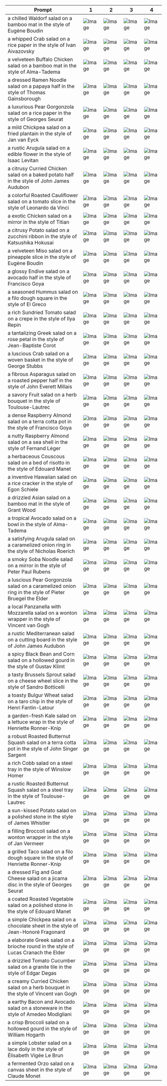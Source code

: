 | Prompt | 1 | 2 | 3 | 4 |
|-|-|-|-|-|
| a chilled Waldorf salad on a bamboo mat in the style of Eugène Boudin | ![Image](https://salad-benchmark-public-assets.s3.us-east-2.amazonaws.com/sdxl/5e9a79ef-7c9c-4054-8a51-e2ad930f1849-0.jpg) | ![Image](https://salad-benchmark-public-assets.s3.us-east-2.amazonaws.com/sdxl/5e9a79ef-7c9c-4054-8a51-e2ad930f1849-1.jpg) | ![Image](https://salad-benchmark-public-assets.s3.us-east-2.amazonaws.com/sdxl/5e9a79ef-7c9c-4054-8a51-e2ad930f1849-2.jpg) | ![Image](https://salad-benchmark-public-assets.s3.us-east-2.amazonaws.com/sdxl/5e9a79ef-7c9c-4054-8a51-e2ad930f1849-3.jpg) |
| a whipped Crab salad on a rice paper in the style of Ivan Aivazovsky | ![Image](https://salad-benchmark-public-assets.s3.us-east-2.amazonaws.com/sdxl/14600b3f-a100-42ce-837e-54396258297b-0.jpg) | ![Image](https://salad-benchmark-public-assets.s3.us-east-2.amazonaws.com/sdxl/14600b3f-a100-42ce-837e-54396258297b-1.jpg) | ![Image](https://salad-benchmark-public-assets.s3.us-east-2.amazonaws.com/sdxl/14600b3f-a100-42ce-837e-54396258297b-2.jpg) | ![Image](https://salad-benchmark-public-assets.s3.us-east-2.amazonaws.com/sdxl/14600b3f-a100-42ce-837e-54396258297b-3.jpg) |
| a velveteen Buffalo Chicken salad on a bamboo mat in the style of Alma-Tadema | ![Image](https://salad-benchmark-public-assets.s3.us-east-2.amazonaws.com/sdxl/7a628b52-f2cd-46d4-8967-87157922f464-0.jpg) | ![Image](https://salad-benchmark-public-assets.s3.us-east-2.amazonaws.com/sdxl/7a628b52-f2cd-46d4-8967-87157922f464-1.jpg) | ![Image](https://salad-benchmark-public-assets.s3.us-east-2.amazonaws.com/sdxl/7a628b52-f2cd-46d4-8967-87157922f464-2.jpg) | ![Image](https://salad-benchmark-public-assets.s3.us-east-2.amazonaws.com/sdxl/7a628b52-f2cd-46d4-8967-87157922f464-3.jpg) |
| a dressed Ramen Noodle salad on a papaya half in the style of Thomas Gainsborough | ![Image](https://salad-benchmark-public-assets.s3.us-east-2.amazonaws.com/sdxl/f3910e2d-a6ab-4a5d-91c2-74fb69c1e66b-0.jpg) | ![Image](https://salad-benchmark-public-assets.s3.us-east-2.amazonaws.com/sdxl/f3910e2d-a6ab-4a5d-91c2-74fb69c1e66b-1.jpg) | ![Image](https://salad-benchmark-public-assets.s3.us-east-2.amazonaws.com/sdxl/f3910e2d-a6ab-4a5d-91c2-74fb69c1e66b-2.jpg) | ![Image](https://salad-benchmark-public-assets.s3.us-east-2.amazonaws.com/sdxl/f3910e2d-a6ab-4a5d-91c2-74fb69c1e66b-3.jpg) |
| a luxurious Pear Gorgonzola salad on a rice paper in the style of Georges Seurat | ![Image](https://salad-benchmark-public-assets.s3.us-east-2.amazonaws.com/sdxl/f630af1e-2ce8-4dd1-a96e-59a6af8a3259-0.jpg) | ![Image](https://salad-benchmark-public-assets.s3.us-east-2.amazonaws.com/sdxl/f630af1e-2ce8-4dd1-a96e-59a6af8a3259-1.jpg) | ![Image](https://salad-benchmark-public-assets.s3.us-east-2.amazonaws.com/sdxl/f630af1e-2ce8-4dd1-a96e-59a6af8a3259-2.jpg) | ![Image](https://salad-benchmark-public-assets.s3.us-east-2.amazonaws.com/sdxl/f630af1e-2ce8-4dd1-a96e-59a6af8a3259-3.jpg) |
| a mild Chickpea salad on a fried plantain in the style of Jan van Eyck | ![Image](https://salad-benchmark-public-assets.s3.us-east-2.amazonaws.com/sdxl/903e30ad-9a13-4140-a080-76d0db1f9e96-0.jpg) | ![Image](https://salad-benchmark-public-assets.s3.us-east-2.amazonaws.com/sdxl/903e30ad-9a13-4140-a080-76d0db1f9e96-1.jpg) | ![Image](https://salad-benchmark-public-assets.s3.us-east-2.amazonaws.com/sdxl/903e30ad-9a13-4140-a080-76d0db1f9e96-2.jpg) | ![Image](https://salad-benchmark-public-assets.s3.us-east-2.amazonaws.com/sdxl/903e30ad-9a13-4140-a080-76d0db1f9e96-3.jpg) |
| a rustic Arugula salad on a edible flower in the style of Isaac Levitan | ![Image](https://salad-benchmark-public-assets.s3.us-east-2.amazonaws.com/sdxl/bd521f4d-9bb2-4f8a-a27c-741b2b61f745-0.jpg) | ![Image](https://salad-benchmark-public-assets.s3.us-east-2.amazonaws.com/sdxl/bd521f4d-9bb2-4f8a-a27c-741b2b61f745-1.jpg) | ![Image](https://salad-benchmark-public-assets.s3.us-east-2.amazonaws.com/sdxl/bd521f4d-9bb2-4f8a-a27c-741b2b61f745-2.jpg) | ![Image](https://salad-benchmark-public-assets.s3.us-east-2.amazonaws.com/sdxl/bd521f4d-9bb2-4f8a-a27c-741b2b61f745-3.jpg) |
| a citrusy Curried Chicken salad on a baked potato half in the style of John James Audubon | ![Image](https://salad-benchmark-public-assets.s3.us-east-2.amazonaws.com/sdxl/7e612495-0535-4425-ad5d-3939018a8bb4-0.jpg) | ![Image](https://salad-benchmark-public-assets.s3.us-east-2.amazonaws.com/sdxl/7e612495-0535-4425-ad5d-3939018a8bb4-1.jpg) | ![Image](https://salad-benchmark-public-assets.s3.us-east-2.amazonaws.com/sdxl/7e612495-0535-4425-ad5d-3939018a8bb4-2.jpg) | ![Image](https://salad-benchmark-public-assets.s3.us-east-2.amazonaws.com/sdxl/7e612495-0535-4425-ad5d-3939018a8bb4-3.jpg) |
| a colorful Roasted Cauliflower salad on a tomato slice in the style of Leonardo da Vinci | ![Image](https://salad-benchmark-public-assets.s3.us-east-2.amazonaws.com/sdxl/35c36ddc-02e6-4e07-886f-d3dab4655499-0.jpg) | ![Image](https://salad-benchmark-public-assets.s3.us-east-2.amazonaws.com/sdxl/35c36ddc-02e6-4e07-886f-d3dab4655499-1.jpg) | ![Image](https://salad-benchmark-public-assets.s3.us-east-2.amazonaws.com/sdxl/35c36ddc-02e6-4e07-886f-d3dab4655499-2.jpg) | ![Image](https://salad-benchmark-public-assets.s3.us-east-2.amazonaws.com/sdxl/35c36ddc-02e6-4e07-886f-d3dab4655499-3.jpg) |
| a exotic Chicken salad on a mirror in the style of Titian | ![Image](https://salad-benchmark-public-assets.s3.us-east-2.amazonaws.com/sdxl/e1f3585b-090e-475b-9dd8-495703575db5-0.jpg) | ![Image](https://salad-benchmark-public-assets.s3.us-east-2.amazonaws.com/sdxl/e1f3585b-090e-475b-9dd8-495703575db5-1.jpg) | ![Image](https://salad-benchmark-public-assets.s3.us-east-2.amazonaws.com/sdxl/e1f3585b-090e-475b-9dd8-495703575db5-2.jpg) | ![Image](https://salad-benchmark-public-assets.s3.us-east-2.amazonaws.com/sdxl/e1f3585b-090e-475b-9dd8-495703575db5-3.jpg) |
| a citrusy Potato salad on a zucchini ribbon in the style of Katsushika Hokusai | ![Image](https://salad-benchmark-public-assets.s3.us-east-2.amazonaws.com/sdxl/4118152e-c7c5-4375-9eef-4b3ceb3b70d1-0.jpg) | ![Image](https://salad-benchmark-public-assets.s3.us-east-2.amazonaws.com/sdxl/4118152e-c7c5-4375-9eef-4b3ceb3b70d1-1.jpg) | ![Image](https://salad-benchmark-public-assets.s3.us-east-2.amazonaws.com/sdxl/4118152e-c7c5-4375-9eef-4b3ceb3b70d1-2.jpg) | ![Image](https://salad-benchmark-public-assets.s3.us-east-2.amazonaws.com/sdxl/4118152e-c7c5-4375-9eef-4b3ceb3b70d1-3.jpg) |
| a velveteen Miso salad on a pineapple slice in the style of Eugène Boudin | ![Image](https://salad-benchmark-public-assets.s3.us-east-2.amazonaws.com/sdxl/d0f255e5-dcb2-4387-ad33-069cff6e8cd8-0.jpg) | ![Image](https://salad-benchmark-public-assets.s3.us-east-2.amazonaws.com/sdxl/d0f255e5-dcb2-4387-ad33-069cff6e8cd8-1.jpg) | ![Image](https://salad-benchmark-public-assets.s3.us-east-2.amazonaws.com/sdxl/d0f255e5-dcb2-4387-ad33-069cff6e8cd8-2.jpg) | ![Image](https://salad-benchmark-public-assets.s3.us-east-2.amazonaws.com/sdxl/d0f255e5-dcb2-4387-ad33-069cff6e8cd8-3.jpg) |
| a glossy Endive salad on a avocado half in the style of Francisco Goya | ![Image](https://salad-benchmark-public-assets.s3.us-east-2.amazonaws.com/sdxl/81b0de12-3b81-4a8b-b7f9-6401e67bfeac-0.jpg) | ![Image](https://salad-benchmark-public-assets.s3.us-east-2.amazonaws.com/sdxl/81b0de12-3b81-4a8b-b7f9-6401e67bfeac-1.jpg) | ![Image](https://salad-benchmark-public-assets.s3.us-east-2.amazonaws.com/sdxl/81b0de12-3b81-4a8b-b7f9-6401e67bfeac-2.jpg) | ![Image](https://salad-benchmark-public-assets.s3.us-east-2.amazonaws.com/sdxl/81b0de12-3b81-4a8b-b7f9-6401e67bfeac-3.jpg) |
| a seasoned Hummus salad on a filo dough square in the style of El Greco | ![Image](https://salad-benchmark-public-assets.s3.us-east-2.amazonaws.com/sdxl/19104356-9fb7-43ca-ae07-ff6f025b0d0f-0.jpg) | ![Image](https://salad-benchmark-public-assets.s3.us-east-2.amazonaws.com/sdxl/19104356-9fb7-43ca-ae07-ff6f025b0d0f-1.jpg) | ![Image](https://salad-benchmark-public-assets.s3.us-east-2.amazonaws.com/sdxl/19104356-9fb7-43ca-ae07-ff6f025b0d0f-2.jpg) | ![Image](https://salad-benchmark-public-assets.s3.us-east-2.amazonaws.com/sdxl/19104356-9fb7-43ca-ae07-ff6f025b0d0f-3.jpg) |
| a rich Sundried Tomato salad on a crepe in the style of Ilya Repin | ![Image](https://salad-benchmark-public-assets.s3.us-east-2.amazonaws.com/sdxl/56e6f2ca-bd53-42ed-b7e7-019c76b4aea2-0.jpg) | ![Image](https://salad-benchmark-public-assets.s3.us-east-2.amazonaws.com/sdxl/56e6f2ca-bd53-42ed-b7e7-019c76b4aea2-1.jpg) | ![Image](https://salad-benchmark-public-assets.s3.us-east-2.amazonaws.com/sdxl/56e6f2ca-bd53-42ed-b7e7-019c76b4aea2-2.jpg) | ![Image](https://salad-benchmark-public-assets.s3.us-east-2.amazonaws.com/sdxl/56e6f2ca-bd53-42ed-b7e7-019c76b4aea2-3.jpg) |
| a tantalizing Greek salad on a rose petal in the style of Jean-Baptiste Corot | ![Image](https://salad-benchmark-public-assets.s3.us-east-2.amazonaws.com/sdxl/b32d9543-bfd9-4d7f-934f-3b778d6f4d5a-0.jpg) | ![Image](https://salad-benchmark-public-assets.s3.us-east-2.amazonaws.com/sdxl/b32d9543-bfd9-4d7f-934f-3b778d6f4d5a-1.jpg) | ![Image](https://salad-benchmark-public-assets.s3.us-east-2.amazonaws.com/sdxl/b32d9543-bfd9-4d7f-934f-3b778d6f4d5a-2.jpg) | ![Image](https://salad-benchmark-public-assets.s3.us-east-2.amazonaws.com/sdxl/b32d9543-bfd9-4d7f-934f-3b778d6f4d5a-3.jpg) |
| a luscious Crab salad on a woven basket in the style of George Stubbs | ![Image](https://salad-benchmark-public-assets.s3.us-east-2.amazonaws.com/sdxl/2e247933-081e-4485-baed-178dcf1c4242-0.jpg) | ![Image](https://salad-benchmark-public-assets.s3.us-east-2.amazonaws.com/sdxl/2e247933-081e-4485-baed-178dcf1c4242-1.jpg) | ![Image](https://salad-benchmark-public-assets.s3.us-east-2.amazonaws.com/sdxl/2e247933-081e-4485-baed-178dcf1c4242-2.jpg) | ![Image](https://salad-benchmark-public-assets.s3.us-east-2.amazonaws.com/sdxl/2e247933-081e-4485-baed-178dcf1c4242-3.jpg) |
| a fibrous Asparagus salad on a roasted pepper half in the style of John Everett Millais | ![Image](https://salad-benchmark-public-assets.s3.us-east-2.amazonaws.com/sdxl/102d3dde-f619-4211-9743-a92c977175aa-0.jpg) | ![Image](https://salad-benchmark-public-assets.s3.us-east-2.amazonaws.com/sdxl/102d3dde-f619-4211-9743-a92c977175aa-1.jpg) | ![Image](https://salad-benchmark-public-assets.s3.us-east-2.amazonaws.com/sdxl/102d3dde-f619-4211-9743-a92c977175aa-2.jpg) | ![Image](https://salad-benchmark-public-assets.s3.us-east-2.amazonaws.com/sdxl/102d3dde-f619-4211-9743-a92c977175aa-3.jpg) |
| a savory Fruit salad on a herb bouquet in the style of Toulouse-Lautrec | ![Image](https://salad-benchmark-public-assets.s3.us-east-2.amazonaws.com/sdxl/6d228337-b516-44c7-af6f-26257c5605a6-0.jpg) | ![Image](https://salad-benchmark-public-assets.s3.us-east-2.amazonaws.com/sdxl/6d228337-b516-44c7-af6f-26257c5605a6-1.jpg) | ![Image](https://salad-benchmark-public-assets.s3.us-east-2.amazonaws.com/sdxl/6d228337-b516-44c7-af6f-26257c5605a6-2.jpg) | ![Image](https://salad-benchmark-public-assets.s3.us-east-2.amazonaws.com/sdxl/6d228337-b516-44c7-af6f-26257c5605a6-3.jpg) |
| a dense Raspberry Almond salad on a terra cotta pot in the style of Francisco Goya | ![Image](https://salad-benchmark-public-assets.s3.us-east-2.amazonaws.com/sdxl/be9f3664-49a6-45af-9e36-df71c5ea908a-0.jpg) | ![Image](https://salad-benchmark-public-assets.s3.us-east-2.amazonaws.com/sdxl/be9f3664-49a6-45af-9e36-df71c5ea908a-1.jpg) | ![Image](https://salad-benchmark-public-assets.s3.us-east-2.amazonaws.com/sdxl/be9f3664-49a6-45af-9e36-df71c5ea908a-2.jpg) | ![Image](https://salad-benchmark-public-assets.s3.us-east-2.amazonaws.com/sdxl/be9f3664-49a6-45af-9e36-df71c5ea908a-3.jpg) |
| a nutty Raspberry Almond salad on a sea shell in the style of Fernand Léger | ![Image](https://salad-benchmark-public-assets.s3.us-east-2.amazonaws.com/sdxl/91a08419-62ea-4368-a3db-7dabf061d1d8-0.jpg) | ![Image](https://salad-benchmark-public-assets.s3.us-east-2.amazonaws.com/sdxl/91a08419-62ea-4368-a3db-7dabf061d1d8-1.jpg) | ![Image](https://salad-benchmark-public-assets.s3.us-east-2.amazonaws.com/sdxl/91a08419-62ea-4368-a3db-7dabf061d1d8-2.jpg) | ![Image](https://salad-benchmark-public-assets.s3.us-east-2.amazonaws.com/sdxl/91a08419-62ea-4368-a3db-7dabf061d1d8-3.jpg) |
| a herbaceous Couscous salad on a bed of risotto in the style of Edouard Manet | ![Image](https://salad-benchmark-public-assets.s3.us-east-2.amazonaws.com/sdxl/b9b31040-937d-4457-ae16-999774071d4e-0.jpg) | ![Image](https://salad-benchmark-public-assets.s3.us-east-2.amazonaws.com/sdxl/b9b31040-937d-4457-ae16-999774071d4e-1.jpg) | ![Image](https://salad-benchmark-public-assets.s3.us-east-2.amazonaws.com/sdxl/b9b31040-937d-4457-ae16-999774071d4e-2.jpg) | ![Image](https://salad-benchmark-public-assets.s3.us-east-2.amazonaws.com/sdxl/b9b31040-937d-4457-ae16-999774071d4e-3.jpg) |
| a inventive Hawaiian salad on a rice cracker in the style of Egon Schiele | ![Image](https://salad-benchmark-public-assets.s3.us-east-2.amazonaws.com/sdxl/32527657-88a8-4543-86dc-0ff2b05baa03-0.jpg) | ![Image](https://salad-benchmark-public-assets.s3.us-east-2.amazonaws.com/sdxl/32527657-88a8-4543-86dc-0ff2b05baa03-1.jpg) | ![Image](https://salad-benchmark-public-assets.s3.us-east-2.amazonaws.com/sdxl/32527657-88a8-4543-86dc-0ff2b05baa03-2.jpg) | ![Image](https://salad-benchmark-public-assets.s3.us-east-2.amazonaws.com/sdxl/32527657-88a8-4543-86dc-0ff2b05baa03-3.jpg) |
| a drizzled Asian salad on a bamboo mat in the style of Grant Wood | ![Image](https://salad-benchmark-public-assets.s3.us-east-2.amazonaws.com/sdxl/a30a2db2-7ca0-4167-9d1b-a8b97e3f5051-0.jpg) | ![Image](https://salad-benchmark-public-assets.s3.us-east-2.amazonaws.com/sdxl/a30a2db2-7ca0-4167-9d1b-a8b97e3f5051-1.jpg) | ![Image](https://salad-benchmark-public-assets.s3.us-east-2.amazonaws.com/sdxl/a30a2db2-7ca0-4167-9d1b-a8b97e3f5051-2.jpg) | ![Image](https://salad-benchmark-public-assets.s3.us-east-2.amazonaws.com/sdxl/a30a2db2-7ca0-4167-9d1b-a8b97e3f5051-3.jpg) |
| a tropical Avocado salad on a bowl in the style of Alma-Tadema | ![Image](https://salad-benchmark-public-assets.s3.us-east-2.amazonaws.com/sdxl/e8922849-008d-4ebe-868a-46cb093e45f4-0.jpg) | ![Image](https://salad-benchmark-public-assets.s3.us-east-2.amazonaws.com/sdxl/e8922849-008d-4ebe-868a-46cb093e45f4-1.jpg) | ![Image](https://salad-benchmark-public-assets.s3.us-east-2.amazonaws.com/sdxl/e8922849-008d-4ebe-868a-46cb093e45f4-2.jpg) | ![Image](https://salad-benchmark-public-assets.s3.us-east-2.amazonaws.com/sdxl/e8922849-008d-4ebe-868a-46cb093e45f4-3.jpg) |
| a satisfying Arugula salad on a caramelized onion ring in the style of Nicholas Roerich | ![Image](https://salad-benchmark-public-assets.s3.us-east-2.amazonaws.com/sdxl/b01e80a9-9997-479c-9245-b64e6c54a5c1-0.jpg) | ![Image](https://salad-benchmark-public-assets.s3.us-east-2.amazonaws.com/sdxl/b01e80a9-9997-479c-9245-b64e6c54a5c1-1.jpg) | ![Image](https://salad-benchmark-public-assets.s3.us-east-2.amazonaws.com/sdxl/b01e80a9-9997-479c-9245-b64e6c54a5c1-2.jpg) | ![Image](https://salad-benchmark-public-assets.s3.us-east-2.amazonaws.com/sdxl/b01e80a9-9997-479c-9245-b64e6c54a5c1-3.jpg) |
| a smoky Soba Noodle salad on a mirror in the style of Peter Paul Rubens | ![Image](https://salad-benchmark-public-assets.s3.us-east-2.amazonaws.com/sdxl/01da662a-d310-48b4-9037-5c414007af05-0.jpg) | ![Image](https://salad-benchmark-public-assets.s3.us-east-2.amazonaws.com/sdxl/01da662a-d310-48b4-9037-5c414007af05-1.jpg) | ![Image](https://salad-benchmark-public-assets.s3.us-east-2.amazonaws.com/sdxl/01da662a-d310-48b4-9037-5c414007af05-2.jpg) | ![Image](https://salad-benchmark-public-assets.s3.us-east-2.amazonaws.com/sdxl/01da662a-d310-48b4-9037-5c414007af05-3.jpg) |
| a luscious Pear Gorgonzola salad on a caramelized onion ring in the style of Pieter Bruegel the Elder | ![Image](https://salad-benchmark-public-assets.s3.us-east-2.amazonaws.com/sdxl/0c9e93dd-f25a-4e49-a8fd-5f07331e0568-0.jpg) | ![Image](https://salad-benchmark-public-assets.s3.us-east-2.amazonaws.com/sdxl/0c9e93dd-f25a-4e49-a8fd-5f07331e0568-1.jpg) | ![Image](https://salad-benchmark-public-assets.s3.us-east-2.amazonaws.com/sdxl/0c9e93dd-f25a-4e49-a8fd-5f07331e0568-2.jpg) | ![Image](https://salad-benchmark-public-assets.s3.us-east-2.amazonaws.com/sdxl/0c9e93dd-f25a-4e49-a8fd-5f07331e0568-3.jpg) |
| a local Panzanella with Mozzarella salad on a wonton wrapper in the style of Vincent van Gogh | ![Image](https://salad-benchmark-public-assets.s3.us-east-2.amazonaws.com/sdxl/3c690740-ab0a-420b-9837-72cad9963e8b-0.jpg) | ![Image](https://salad-benchmark-public-assets.s3.us-east-2.amazonaws.com/sdxl/3c690740-ab0a-420b-9837-72cad9963e8b-1.jpg) | ![Image](https://salad-benchmark-public-assets.s3.us-east-2.amazonaws.com/sdxl/3c690740-ab0a-420b-9837-72cad9963e8b-2.jpg) | ![Image](https://salad-benchmark-public-assets.s3.us-east-2.amazonaws.com/sdxl/3c690740-ab0a-420b-9837-72cad9963e8b-3.jpg) |
| a rustic Mediterranean salad on a cutting board in the style of John James Audubon | ![Image](https://salad-benchmark-public-assets.s3.us-east-2.amazonaws.com/sdxl/542b2dea-c321-4c73-b614-2db50556a99f-0.jpg) | ![Image](https://salad-benchmark-public-assets.s3.us-east-2.amazonaws.com/sdxl/542b2dea-c321-4c73-b614-2db50556a99f-1.jpg) | ![Image](https://salad-benchmark-public-assets.s3.us-east-2.amazonaws.com/sdxl/542b2dea-c321-4c73-b614-2db50556a99f-2.jpg) | ![Image](https://salad-benchmark-public-assets.s3.us-east-2.amazonaws.com/sdxl/542b2dea-c321-4c73-b614-2db50556a99f-3.jpg) |
| a spicy Black Bean and Corn salad on a hollowed gourd in the style of Gustav Klimt | ![Image](https://salad-benchmark-public-assets.s3.us-east-2.amazonaws.com/sdxl/0e62714e-199e-4438-988e-4753eadc7565-0.jpg) | ![Image](https://salad-benchmark-public-assets.s3.us-east-2.amazonaws.com/sdxl/0e62714e-199e-4438-988e-4753eadc7565-1.jpg) | ![Image](https://salad-benchmark-public-assets.s3.us-east-2.amazonaws.com/sdxl/0e62714e-199e-4438-988e-4753eadc7565-2.jpg) | ![Image](https://salad-benchmark-public-assets.s3.us-east-2.amazonaws.com/sdxl/0e62714e-199e-4438-988e-4753eadc7565-3.jpg) |
| a tasty Brussels Sprout salad on a cheese wheel slice in the style of Sandro Botticelli | ![Image](https://salad-benchmark-public-assets.s3.us-east-2.amazonaws.com/sdxl/4579cc51-27f7-438b-81c1-402dd1be2b25-0.jpg) | ![Image](https://salad-benchmark-public-assets.s3.us-east-2.amazonaws.com/sdxl/4579cc51-27f7-438b-81c1-402dd1be2b25-1.jpg) | ![Image](https://salad-benchmark-public-assets.s3.us-east-2.amazonaws.com/sdxl/4579cc51-27f7-438b-81c1-402dd1be2b25-2.jpg) | ![Image](https://salad-benchmark-public-assets.s3.us-east-2.amazonaws.com/sdxl/4579cc51-27f7-438b-81c1-402dd1be2b25-3.jpg) |
| a toasty Bulgur Wheat salad on a taro chip in the style of Henri Fantin-Latour | ![Image](https://salad-benchmark-public-assets.s3.us-east-2.amazonaws.com/sdxl/225a0989-5084-4683-9679-f7f909db3cdf-0.jpg) | ![Image](https://salad-benchmark-public-assets.s3.us-east-2.amazonaws.com/sdxl/225a0989-5084-4683-9679-f7f909db3cdf-1.jpg) | ![Image](https://salad-benchmark-public-assets.s3.us-east-2.amazonaws.com/sdxl/225a0989-5084-4683-9679-f7f909db3cdf-2.jpg) | ![Image](https://salad-benchmark-public-assets.s3.us-east-2.amazonaws.com/sdxl/225a0989-5084-4683-9679-f7f909db3cdf-3.jpg) |
| a garden-fresh Kale salad on a lettuce wrap in the style of Henriette Ronner-Knip | ![Image](https://salad-benchmark-public-assets.s3.us-east-2.amazonaws.com/sdxl/2430c277-8225-443e-b8f0-f72fb250c6b7-0.jpg) | ![Image](https://salad-benchmark-public-assets.s3.us-east-2.amazonaws.com/sdxl/2430c277-8225-443e-b8f0-f72fb250c6b7-1.jpg) | ![Image](https://salad-benchmark-public-assets.s3.us-east-2.amazonaws.com/sdxl/2430c277-8225-443e-b8f0-f72fb250c6b7-2.jpg) | ![Image](https://salad-benchmark-public-assets.s3.us-east-2.amazonaws.com/sdxl/2430c277-8225-443e-b8f0-f72fb250c6b7-3.jpg) |
| a robust Roasted Butternut Squash salad on a terra cotta pot in the style of John Singer Sargent | ![Image](https://salad-benchmark-public-assets.s3.us-east-2.amazonaws.com/sdxl/dbb300cb-7bb2-474a-a6a9-2230e33d13ec-0.jpg) | ![Image](https://salad-benchmark-public-assets.s3.us-east-2.amazonaws.com/sdxl/dbb300cb-7bb2-474a-a6a9-2230e33d13ec-1.jpg) | ![Image](https://salad-benchmark-public-assets.s3.us-east-2.amazonaws.com/sdxl/dbb300cb-7bb2-474a-a6a9-2230e33d13ec-2.jpg) | ![Image](https://salad-benchmark-public-assets.s3.us-east-2.amazonaws.com/sdxl/dbb300cb-7bb2-474a-a6a9-2230e33d13ec-3.jpg) |
| a rich Cobb salad on a steel tray in the style of Winslow Homer | ![Image](https://salad-benchmark-public-assets.s3.us-east-2.amazonaws.com/sdxl/a139957e-8094-485e-9afc-8d8a231031bb-0.jpg) | ![Image](https://salad-benchmark-public-assets.s3.us-east-2.amazonaws.com/sdxl/a139957e-8094-485e-9afc-8d8a231031bb-1.jpg) | ![Image](https://salad-benchmark-public-assets.s3.us-east-2.amazonaws.com/sdxl/a139957e-8094-485e-9afc-8d8a231031bb-2.jpg) | ![Image](https://salad-benchmark-public-assets.s3.us-east-2.amazonaws.com/sdxl/a139957e-8094-485e-9afc-8d8a231031bb-3.jpg) |
| a rustic Roasted Butternut Squash salad on a steel tray in the style of Toulouse-Lautrec | ![Image](https://salad-benchmark-public-assets.s3.us-east-2.amazonaws.com/sdxl/ba231303-e001-4531-8d24-47a1b4328fe3-0.jpg) | ![Image](https://salad-benchmark-public-assets.s3.us-east-2.amazonaws.com/sdxl/ba231303-e001-4531-8d24-47a1b4328fe3-1.jpg) | ![Image](https://salad-benchmark-public-assets.s3.us-east-2.amazonaws.com/sdxl/ba231303-e001-4531-8d24-47a1b4328fe3-2.jpg) | ![Image](https://salad-benchmark-public-assets.s3.us-east-2.amazonaws.com/sdxl/ba231303-e001-4531-8d24-47a1b4328fe3-3.jpg) |
| a sun-kissed Potato salad on a polished stone in the style of James Whistler | ![Image](https://salad-benchmark-public-assets.s3.us-east-2.amazonaws.com/sdxl/ea8ae4e0-8459-4af1-a647-5ab2d70c3252-0.jpg) | ![Image](https://salad-benchmark-public-assets.s3.us-east-2.amazonaws.com/sdxl/ea8ae4e0-8459-4af1-a647-5ab2d70c3252-1.jpg) | ![Image](https://salad-benchmark-public-assets.s3.us-east-2.amazonaws.com/sdxl/ea8ae4e0-8459-4af1-a647-5ab2d70c3252-2.jpg) | ![Image](https://salad-benchmark-public-assets.s3.us-east-2.amazonaws.com/sdxl/ea8ae4e0-8459-4af1-a647-5ab2d70c3252-3.jpg) |
| a filling Broccoli salad on a wonton wrapper in the style of Jan Vermeer | ![Image](https://salad-benchmark-public-assets.s3.us-east-2.amazonaws.com/sdxl/e2b2e754-887b-4cd4-86b3-bbb98a497985-0.jpg) | ![Image](https://salad-benchmark-public-assets.s3.us-east-2.amazonaws.com/sdxl/e2b2e754-887b-4cd4-86b3-bbb98a497985-1.jpg) | ![Image](https://salad-benchmark-public-assets.s3.us-east-2.amazonaws.com/sdxl/e2b2e754-887b-4cd4-86b3-bbb98a497985-2.jpg) | ![Image](https://salad-benchmark-public-assets.s3.us-east-2.amazonaws.com/sdxl/e2b2e754-887b-4cd4-86b3-bbb98a497985-3.jpg) |
| a grilled Taco salad on a filo dough square in the style of Henriette Ronner-Knip | ![Image](https://salad-benchmark-public-assets.s3.us-east-2.amazonaws.com/sdxl/1ed1e8a5-6679-41b5-a4a4-b13d2fdb6247-0.jpg) | ![Image](https://salad-benchmark-public-assets.s3.us-east-2.amazonaws.com/sdxl/1ed1e8a5-6679-41b5-a4a4-b13d2fdb6247-1.jpg) | ![Image](https://salad-benchmark-public-assets.s3.us-east-2.amazonaws.com/sdxl/1ed1e8a5-6679-41b5-a4a4-b13d2fdb6247-2.jpg) | ![Image](https://salad-benchmark-public-assets.s3.us-east-2.amazonaws.com/sdxl/1ed1e8a5-6679-41b5-a4a4-b13d2fdb6247-3.jpg) |
| a dressed Fig and Goat Cheese salad on a jicama disc in the style of Georges Seurat | ![Image](https://salad-benchmark-public-assets.s3.us-east-2.amazonaws.com/sdxl/1f9bd2b3-4eea-41af-a191-a5f8eac35387-0.jpg) | ![Image](https://salad-benchmark-public-assets.s3.us-east-2.amazonaws.com/sdxl/1f9bd2b3-4eea-41af-a191-a5f8eac35387-1.jpg) | ![Image](https://salad-benchmark-public-assets.s3.us-east-2.amazonaws.com/sdxl/1f9bd2b3-4eea-41af-a191-a5f8eac35387-2.jpg) | ![Image](https://salad-benchmark-public-assets.s3.us-east-2.amazonaws.com/sdxl/1f9bd2b3-4eea-41af-a191-a5f8eac35387-3.jpg) |
| a coated Roasted Vegetable salad on a polished stone in the style of Edouard Manet | ![Image](https://salad-benchmark-public-assets.s3.us-east-2.amazonaws.com/sdxl/4a95b659-062d-40b3-8184-32dac7e8b175-0.jpg) | ![Image](https://salad-benchmark-public-assets.s3.us-east-2.amazonaws.com/sdxl/4a95b659-062d-40b3-8184-32dac7e8b175-1.jpg) | ![Image](https://salad-benchmark-public-assets.s3.us-east-2.amazonaws.com/sdxl/4a95b659-062d-40b3-8184-32dac7e8b175-2.jpg) | ![Image](https://salad-benchmark-public-assets.s3.us-east-2.amazonaws.com/sdxl/4a95b659-062d-40b3-8184-32dac7e8b175-3.jpg) |
| a simple Chickpea salad on a chocolate sheet in the style of Jean-Honoré Fragonard | ![Image](https://salad-benchmark-public-assets.s3.us-east-2.amazonaws.com/sdxl/662900b0-fd23-4183-a0b5-fd2558f8cd6f-0.jpg) | ![Image](https://salad-benchmark-public-assets.s3.us-east-2.amazonaws.com/sdxl/662900b0-fd23-4183-a0b5-fd2558f8cd6f-1.jpg) | ![Image](https://salad-benchmark-public-assets.s3.us-east-2.amazonaws.com/sdxl/662900b0-fd23-4183-a0b5-fd2558f8cd6f-2.jpg) | ![Image](https://salad-benchmark-public-assets.s3.us-east-2.amazonaws.com/sdxl/662900b0-fd23-4183-a0b5-fd2558f8cd6f-3.jpg) |
| a elaborate Greek salad on a brioche round in the style of Lucas Cranach the Elder | ![Image](https://salad-benchmark-public-assets.s3.us-east-2.amazonaws.com/sdxl/548f9d34-23b6-4ee1-8209-8175d41ef514-0.jpg) | ![Image](https://salad-benchmark-public-assets.s3.us-east-2.amazonaws.com/sdxl/548f9d34-23b6-4ee1-8209-8175d41ef514-1.jpg) | ![Image](https://salad-benchmark-public-assets.s3.us-east-2.amazonaws.com/sdxl/548f9d34-23b6-4ee1-8209-8175d41ef514-2.jpg) | ![Image](https://salad-benchmark-public-assets.s3.us-east-2.amazonaws.com/sdxl/548f9d34-23b6-4ee1-8209-8175d41ef514-3.jpg) |
| a drizzled Tomato Cucumber salad on a granite tile in the style of Edgar Degas | ![Image](https://salad-benchmark-public-assets.s3.us-east-2.amazonaws.com/sdxl/6c93d9b3-9f90-4f6e-9760-ec767434572a-0.jpg) | ![Image](https://salad-benchmark-public-assets.s3.us-east-2.amazonaws.com/sdxl/6c93d9b3-9f90-4f6e-9760-ec767434572a-1.jpg) | ![Image](https://salad-benchmark-public-assets.s3.us-east-2.amazonaws.com/sdxl/6c93d9b3-9f90-4f6e-9760-ec767434572a-2.jpg) | ![Image](https://salad-benchmark-public-assets.s3.us-east-2.amazonaws.com/sdxl/6c93d9b3-9f90-4f6e-9760-ec767434572a-3.jpg) |
| a creamy Curried Chicken salad on a herb bouquet in the style of Vincent van Gogh | ![Image](https://salad-benchmark-public-assets.s3.us-east-2.amazonaws.com/sdxl/d9bf0d14-735c-435e-ac9a-667e30237b92-0.jpg) | ![Image](https://salad-benchmark-public-assets.s3.us-east-2.amazonaws.com/sdxl/d9bf0d14-735c-435e-ac9a-667e30237b92-1.jpg) | ![Image](https://salad-benchmark-public-assets.s3.us-east-2.amazonaws.com/sdxl/d9bf0d14-735c-435e-ac9a-667e30237b92-2.jpg) | ![Image](https://salad-benchmark-public-assets.s3.us-east-2.amazonaws.com/sdxl/d9bf0d14-735c-435e-ac9a-667e30237b92-3.jpg) |
| a earthy Bacon and Avocado salad on a stoneware in the style of Amedeo Modigliani | ![Image](https://salad-benchmark-public-assets.s3.us-east-2.amazonaws.com/sdxl/ff1455e1-2c10-49f9-a9e3-5d84e584942f-0.jpg) | ![Image](https://salad-benchmark-public-assets.s3.us-east-2.amazonaws.com/sdxl/ff1455e1-2c10-49f9-a9e3-5d84e584942f-1.jpg) | ![Image](https://salad-benchmark-public-assets.s3.us-east-2.amazonaws.com/sdxl/ff1455e1-2c10-49f9-a9e3-5d84e584942f-2.jpg) | ![Image](https://salad-benchmark-public-assets.s3.us-east-2.amazonaws.com/sdxl/ff1455e1-2c10-49f9-a9e3-5d84e584942f-3.jpg) |
| a crisp Broccoli salad on a hollowed gourd in the style of William Hogarth | ![Image](https://salad-benchmark-public-assets.s3.us-east-2.amazonaws.com/sdxl/1eced637-e5d5-468e-bc66-ca32a82eee60-0.jpg) | ![Image](https://salad-benchmark-public-assets.s3.us-east-2.amazonaws.com/sdxl/1eced637-e5d5-468e-bc66-ca32a82eee60-1.jpg) | ![Image](https://salad-benchmark-public-assets.s3.us-east-2.amazonaws.com/sdxl/1eced637-e5d5-468e-bc66-ca32a82eee60-2.jpg) | ![Image](https://salad-benchmark-public-assets.s3.us-east-2.amazonaws.com/sdxl/1eced637-e5d5-468e-bc66-ca32a82eee60-3.jpg) |
| a simple Lobster salad on a lace doily in the style of Élisabeth Vigée Le Brun | ![Image](https://salad-benchmark-public-assets.s3.us-east-2.amazonaws.com/sdxl/c614ef34-6fd3-42c1-b5c9-e9fe5348830f-0.jpg) | ![Image](https://salad-benchmark-public-assets.s3.us-east-2.amazonaws.com/sdxl/c614ef34-6fd3-42c1-b5c9-e9fe5348830f-1.jpg) | ![Image](https://salad-benchmark-public-assets.s3.us-east-2.amazonaws.com/sdxl/c614ef34-6fd3-42c1-b5c9-e9fe5348830f-2.jpg) | ![Image](https://salad-benchmark-public-assets.s3.us-east-2.amazonaws.com/sdxl/c614ef34-6fd3-42c1-b5c9-e9fe5348830f-3.jpg) |
| a fermented Orzo salad on a canvas sheet in the style of Claude Monet | ![Image](https://salad-benchmark-public-assets.s3.us-east-2.amazonaws.com/sdxl/657e3bd4-8df2-4986-940c-26a99e93f7ba-0.jpg) | ![Image](https://salad-benchmark-public-assets.s3.us-east-2.amazonaws.com/sdxl/657e3bd4-8df2-4986-940c-26a99e93f7ba-1.jpg) | ![Image](https://salad-benchmark-public-assets.s3.us-east-2.amazonaws.com/sdxl/657e3bd4-8df2-4986-940c-26a99e93f7ba-2.jpg) | ![Image](https://salad-benchmark-public-assets.s3.us-east-2.amazonaws.com/sdxl/657e3bd4-8df2-4986-940c-26a99e93f7ba-3.jpg) |
